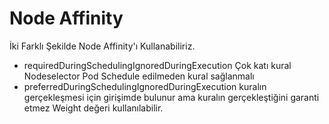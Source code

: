 # Node Affinity
İki Farklı Şekilde Node Affinity'ı Kullanabiliriz.
* requiredDuringSchedulingIgnoredDuringExecution
 Çok katı kural Nodeselector Pod Schedule edilmeden kural sağlanmalı
* preferredDuringSchedulingIgnoredDuringExecution
  kuralın gerçekleşmesi için girişimde bulunur ama kuralın gerçekleştiğini garanti etmez
  Weight değeri kullanılabilir.
  